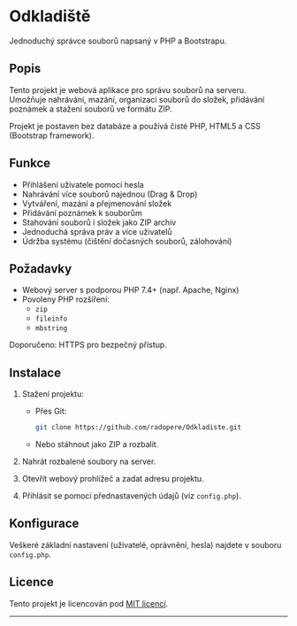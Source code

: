 # Odkladiště

Jednoduchý správce souborů napsaný v PHP a Bootstrapu.

## Popis

Tento projekt je webová aplikace pro správu souborů na serveru.  
Umožňuje nahrávání, mazání, organizaci souborů do složek, přidávání poznámek a stažení souborů ve formátu ZIP.

Projekt je postaven bez databáze a používá čisté PHP, HTML5 a CSS (Bootstrap framework).

## Funkce

- Přihlášení uživatele pomocí hesla
- Nahrávání více souborů najednou (Drag & Drop)
- Vytváření, mazání a přejmenování složek
- Přidávání poznámek k souborům
- Stahování souborů i složek jako ZIP archiv
- Jednoduchá správa práv a více uživatelů
- Údržba systému (čištění dočasných souborů, zálohování)

## Požadavky

- Webový server s podporou PHP 7.4+ (např. Apache, Nginx)
- Povoleny PHP rozšíření:
  - `zip`
  - `fileinfo`
  - `mbstring`
  
Doporučeno: HTTPS pro bezpečný přístup.

## Instalace

1. Stažení projektu:
   - Přes Git:
     ```bash
     git clone https://github.com/radopere/Odkladiste.git
     ```
   - Nebo stáhnout jako ZIP a rozbalit.

2. Nahrát rozbalené soubory na server.

3. Otevřít webový prohlížeč a zadat adresu projektu.

4. Přihlásit se pomocí přednastavených údajů (viz `config.php`).

## Konfigurace

Veškeré základní nastavení (uživatelé, oprávnění, hesla) najdete v souboru `config.php`.

## Licence

Tento projekt je licencován pod [MIT licencí](LICENSE).

---
